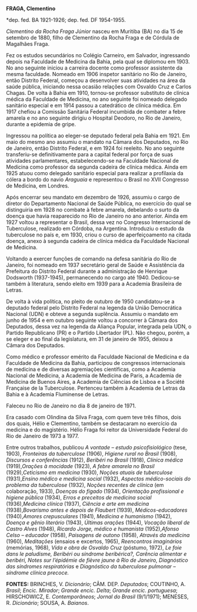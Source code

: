 **FRAGA, Clementino**

\*dep. fed. BA 1921-1926; dep. fed. DF 1954-1955.

*Clementino da Rocha Fraga Júnior* nasceu em Muritiba (BA) no dia 15 de
setembro de 1880, filho de Clementino da Rocha Fraga e de Córdula de
Magalhães Fraga.

Fez os estudos secundários no Colégio Carneiro, em Salvador, ingressando
depois na Faculdade de Medicina da Bahia, pela qual se diplomou em 1903.
No ano seguinte iniciou a carreira docente como professor assistente da
mesma faculdade. Nomeado em 1906 inspetor sanitário no Rio de Janeiro,
então Distrito Federal, começou a desenvolver suas atividades na área da
saúde pública, iniciando nessa ocasião relações com Osvaldo Cruz e
Carlos Chagas. De volta à Bahia em 1910, tornou-se professor substituto
de clínica médica da Faculdade de Medicina, no ano seguinte foi nomeado
delegado sanitário especial e em 1914 passou a catedrático de clínica
médica. Em 1917 chefiou a Comissão Sanitária Federal incumbida de
combater a febre amarela e no ano seguinte dirigiu o Hospital Deodoro,
no Rio de Janeiro, durante a epidemia de gripe.

Ingressou na política ao eleger-se deputado federal pela Bahia em 1921.
Em maio do mesmo ano assumiu o mandato na Câmara dos Deputados, no Rio
de Janeiro, então Distrito Federal, e em 1924 foi reeleito. No ano
seguinte transferiu-se definitivamente para a capital federal por força
de suas atividades parlamentares, estabelecendo-se na Faculdade Nacional
de Medicina como professor da segunda cadeira de clínica médica. Ainda
em 1925 atuou como delegado sanitário especial para realizar a
profilaxia da cólera a bordo do navio *Araguaia* e representou o Brasil
no XVII Congresso de Medicina, em Londres.

Após encerrar seu mandato em dezembro de 1926, assumiu o cargo de
diretor do Departamento Nacional de Saúde Pública, no exercício do qual
se distinguiria em 1928 no combate à febre amarela, debelando o surto da
doença que havia reaparecido no Rio de Janeiro no ano anterior. Ainda em
1927 voltou a representar o Brasil, dessa vez no Congresso Internacional
de Tuberculose, realizado em Córdoba, na Argentina. Introduziu o estudo
da tuberculose no país e, em 1930, criou o curso de aperfeiçoamento na
citada doença, anexo à segunda cadeira de clínica médica da Faculdade
Nacional de Medicina.

Voltando a exercer funções de comando na defesa sanitária do Rio de
Janeiro, foi nomeado em 1937 secretário geral de Saúde e Assistência da
Prefeitura do Distrito Federal durante a administração de Henrique
Dodsworth (1937-1945), permanecendo no cargo até 1940. Dedicou-se também
à literatura, sendo eleito em 1939 para a Academia Brasileira de Letras.

De volta à vida política, no pleito de outubro de 1950 candidatou-se a
deputado federal pelo Distrito Federal na legenda da União Democrática
Nacional (UDN) e obteve a segunda suplência. Assumiu o mandato em junho
de 1954 e em outubro seguinte voltou a concorrer à Câmara dos Deputados,
dessa vez na legenda da Aliança Popular, integrada pela UDN, o Partido
Republicano (PR) e o Partido Libertador (PL). Não chegou, porém, a se
eleger e ao final da legislatura, em 31 de janeiro de 1955, deixou a
Câmara dos Deputados.

Como médico e professor emérito da Faculdade Nacional de Medicina e da
Faculdade de Medicina da Bahia, participou de congressos internacionais
de medicina e de diversas agremiações científicas, como a Academia
Nacional de Medicina, a Academia de Medicina de Paris, a Academia de
Medicina de Buenos Aires, a Academia de Ciências de Lisboa e a Société
Française de la Tuberculose. Pertenceu também à Academia de Letras da
Bahia e à Academia Fluminense de Letras.

Faleceu no Rio de Janeiro no dia 8 de janeiro de 1971.

Era casado com Olindina da Silva Fraga, com quem teve três filhos, dois
dos quais, Hélio e Clementino, também se destacaram no exercício da
medicina e do magistério. Hélio Fraga foi reitor da Universidade Federal
do Rio de Janeiro de 1973 a 1977.

Entre outros trabalhos, publicou *A* *vontade – estudo psicofisiológico*
(tese, 1903), *Fronteiras da tuberculose* (1906), *Higiene rural no
Brasil* (1908), *Discursos e conferências* (1912), *Beribéri no Brasil*
(1918), *Clínica médica* (1919),*Orações à mocidade* (1923), *A febre
amarela no Brasil* (1929),*Ceticismo em medicina* (1930), *Noções atuais
de tuberculose* (1931),*Ensino médico e medicina social* (1932),
*Aspectos médico-sociais do problema da tuberculose* (1932), *Noções
recentes de clínica* (em colaboração, 1933), *Doenças do fígado* (1934),
*Orientação profissional e higiene pública* (1934), *Erros e preceitos
de medicina social* (1936),*Medicina clínica* (1937), *Ciência e arte em
medicina* (1938),*Bovarismo antes e depois de Flaubert* (1939),
*Médicos-educadores* (1940),*Amores crepusculares* (1941), *Medicina e
humanismo* (1942), *Doença e gênio literário* (1943), *Últimas orações*
(1944), *Vocação liberal de Castro Alves* (1948), *Ricardo Jorge, médico
e humanista* (1952),*Afonso Celso – educador* (1958), *Paisagens de
outono* (1958), *Através da medicina* (1960), *Meditações* (ensaios e
excertos, 1965), *Reencontros imaginários* (memórias, 1968), *Vida e
obra de Osvaldo Cruz* (póstumo, 1972), *Le foie dans le paludisme,
Beribéri ou síndrome beribérica?, Carência alimentar e beribéri, Notes
sur l’épidémie de fièvre jaune à Rio de Janeiro, Diagnóstico das
síndromes respiratórias* e *Diagnóstico da tuberculose pulmonar –
síndrome clínica precoce.*

**FONTES:** BRINCHES, V. *Dicionário*; CÂM. DEP. *Deputados*; COUTINHO,
A. *Brasil*; *Encic. Mirador*; *Grande encic. Delta*; *Grande encic.
portuguesa*; HIRSCHOWICZ, E. *Contemporâneos*; *Jornal do Brasil*
(9/1/1971); MENESES, R. *Dicionário*; SOUSA, A. *Baianos*.
